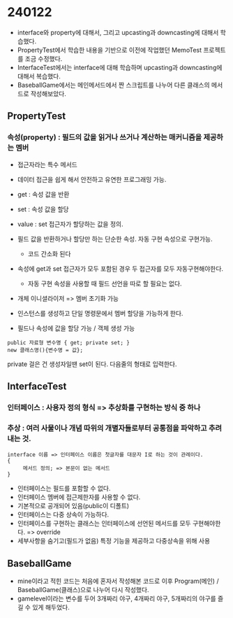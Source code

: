 # 240122
* interface와 property에 대해서, 그리고 upcasting과 downcasting에 대해서 학습했다.
* PropertyTest에서 학습한 내용을 기반으로 이전에 작업했던 MemoTest 프로젝트를 조금 수정했다.
* InterfaceTest에서는 interface에 대해 학습하며 upcasting과 downcasting에 대해서 복습했다.
* BaseballGame에서는 메인메서드에서 짠 스크립트를 나누어 다른 클래스의 메서드로 작성해보았다.

## PropertyTest
### 속성(property) : 필드의 값을 읽거나 쓰거나 계산하는 매커니즘을 제공하는 멤버
* 접근자라는 특수 메서드
* 데이터 접근을 쉽게 해서 안전하고 유연한 프로그래밍 가능.
* get : 속성 값을 반환
* set : 속성 값을 할당
* value : set 접근자가 할당하는 값을 정의.
* 필드 값을 반환하거나 할당만 하는 단순한 속성. 자동 구현 속성으로 구현가능.
  * 코드 간소화 된다
* 속성에 get과 set 접근자가 모두 포함된 경우 두 접근자를 모두 자동구현해야한다.
  * 자동 구현 속성을 사용할 때 필드 선언을 따로 할 필요는 없다.

* 개체 이니셜라이저 => 멤버 초기화 가능
* 인스턴스를 생성하고 단일 명령문에서 멤버 할당을 가능하게 한다.
* 필드나 속성에 값을 할당 가능 / 객체 생성 가능
```
public 자료형 변수명 { get; private set; }
new 클래스명(){변수명 = 값};
```
private 걸은 건 생성자일땐 set이 된다. 다음줄의 형태로 입력한다.

## InterfaceTest
### 인터페이스 : 사용자 정의 형식 => 추상화를 구현하는 방식 중 하나
### 추상 : 여러 사물이나 개념 따위의 개별자들로부터 공통점을 파악하고 추려내는 것.
```
interface 이름 => 인터페이스 이름은 첫글자를 대문자 I로 하는 것이 관례이다.
{
     메서드 정의; => 본문이 없는 메서드
}
```
* 인터페이스는 필드를 포함할 수 없다.
* 인터페이스 멤버에 접근제한자를 사용할 수 없다.
* 기본적으로 공개되어 있음(public이 디폴트)
* 인터페이스는 다중 상속이 가능하다.
* 인터페이스를 구현하는 클래스는 인터페이스에 선언된 메서드를 모두 구현해야한다. => override
* 세부사항을 숨기고(필드가 없음) 특정 기능을 제공하고 다중상속을 위해 사용

## BaseballGame
* mine이라고 적힌 코드는 처음에 혼자서 작성해본 코드로 이후 Program(메인) / BaseballGame(클래스)으로 나누어 다시 작성했다.
* gamelevel이라는 변수를 두어 3개짜리 야구, 4개짜리 야구, 5개짜리의 야구를 즐길 수 있게 해두었다.

